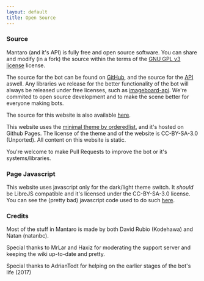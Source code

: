 ```yaml
---
layout: default
title: Open Source
---
```


### Source

Mantaro (and it's API) is fully free and open source software. 
You can share and modify (in a fork) the source within the terms of the [GNU GPL v3 license](https://www.gnu.org/licenses/gpl-3.0.html) license.

The source for the bot can be found on [GitHub](https://github.com/Mantaro/MantaroBot), and the source for the [API](https://github.com/Mantaro/mantaro-api/) aswell. 
Any libraries we release for the better functionality of the bot will always be released under free licenses, such as [imageboard-api](https://github.com/Kodehawa/imageboard-api). 
We're commited to open source development and to make the scene better for everyone making bots.

The source for this website is also available [here](https://github.com/Mantaro/mantaro.github.io/).

This website uses the [minimal theme by orderedlist](https://github.com/orderedlist/minimal), and it's hosted on Github Pages. 
The license of the theme and of the website is CC-BY-SA-3.0 (Unported). All content on this website is static. 

You're welcome to make Pull Requests to improve the bot or it's systems/libraries.

### Page Javascript

This website uses javascript only for the dark/light theme switch. It *should* be LibreJS compatible and it's licensed under the CC-BY-SA-3.0 license. You can see the (pretty bad) javascript code used to do such [here](https://github.com/Mantaro/mantaro.github.io/blob/master/assets/script.js).

### Credits

Most of the stuff in Mantaro is made by both David Rubio (Kodehawa) and Natan (natanbc).

Special thanks to MrLar and Haxiz for moderating the support server and keeping the wiki up-to-date and pretty.

Special thanks to AdrianTodt for helping on the earlier stages of the bot's life (2017)
